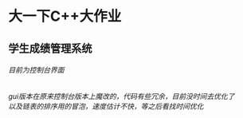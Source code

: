 # 大一下C++大作业
## 学生成绩管理系统

###### 目前为控制台界面  

###### gui版本在原来控制台版本上魔改的，代码有些冗余，目前没时间去优化了  <br>  以及链表的排序用的冒泡，速度估计不快，等之后看找时间优化


